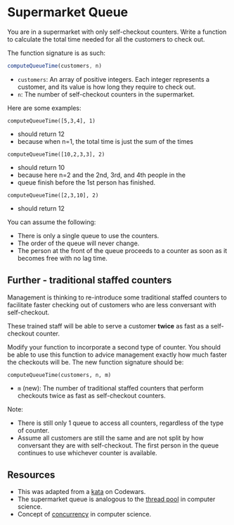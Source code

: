 # Supermarket Queue

You are in a supermarket with only self-checkout counters. Write a function to calculate the total time needed for all the customers to check out.

The function signature is as such:

```js
computeQueueTime(customers, n)
```

- `customers`: An array of positive integers. Each integer represents a customer, and its value is how long they require to check out.
- `n`: The number of self-checkout counters in the supermarket.

Here are some examples:

```
computeQueueTime([5,3,4], 1)
```
- should return 12
- because when n=1, the total time is just the sum of the times

```
computeQueueTime([10,2,3,3], 2)
```

- should return 10
- because here n=2 and the 2nd, 3rd, and 4th people in the 
- queue finish before the 1st person has finished.

```
computeQueueTime([2,3,10], 2)
```
- should return 12

You can assume the following:

- There is only a single queue to use the counters.
- The order of the queue will never change. 
- The person at the front of the queue proceeds to a counter as soon as it becomes free with no lag time.

## Further - traditional staffed counters

Management is thinking to re-introduce some traditional staffed counters to facilitate faster checking out of customers who are less conversant with self-checkout.

These trained staff will be able to serve a customer __twice__ as fast as a self-checkout counter.

Modify your function to incorporate a second type of counter. You should be able to use this function to advice management exactly how much faster the checkouts will be. The new function signature should be:

```
computeQueueTime(customers, n, m)
```

- `m` (new): The number of traditional staffed counters that perform checkouts twice as fast as self-checkout counters.

Note:

- There is still only 1 queue to access all counters, regardless of the type of counter.
- Assume all customers are still the same and are not split by how conversant they are with self-checkout. The first person in the queue continues to use whichever counter is available.

## Resources

- This was adapted from a [kata](https://www.codewars.com/kata/the-supermarket-queue/train) on Codewars.
- The supermarket queue is analogous to the [thread pool](https://en.wikipedia.org/wiki/Thread_pool) in computer science.
- Concept of [concurrency](https://en.wikipedia.org/wiki/Concurrency_(computer_science)) in computer science.


